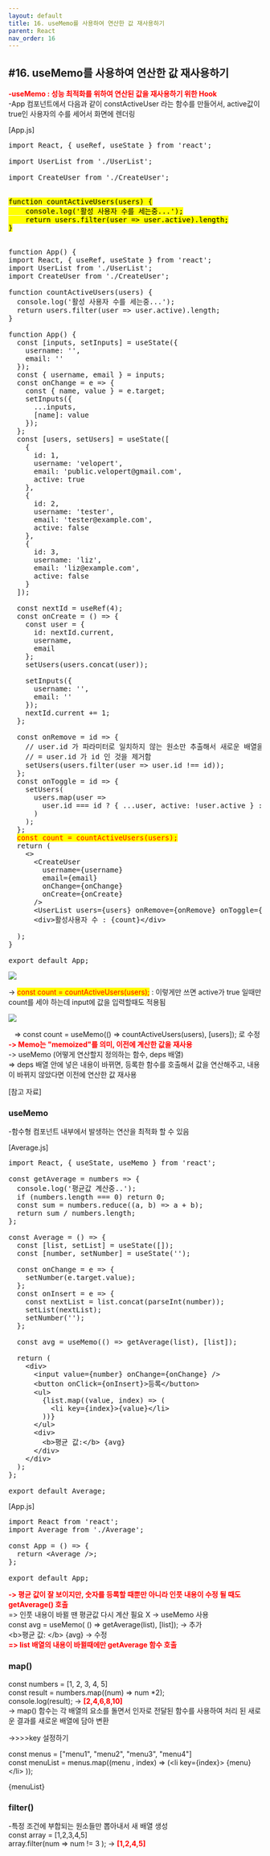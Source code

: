 ```yaml
---
layout: default
title: 16. useMemo를 사용하여 연산한 값 재사용하기
parent: React
nav_order: 16
---
```


## #16. useMemo를 사용하여 연산한 값 재사용하기

<b style="color:red;">-useMemo : 성능 최적화를 위하여 연산된 값을 재사용하기 위한 Hook</b><br>
-App 컴포넌트에서 다음과 같이 constActiveUser 라는 함수를 만들어서, active값이 true인 사용자의 수를 세어서 화면에 렌더링

[App.js]
<pre>
import React, { useRef, useState } from 'react';<br>
import UserList from './UserList';<br>
import CreateUser from './CreateUser';<br>

<span style="color:black; background: yellow;">function countActiveUsers(users) {
    console.log('활성 사용자 수를 세는중...');
    return users.filter(user => user.active).length;
}</span>


function App() {
import React, { useRef, useState } from 'react';
import UserList from './UserList';
import CreateUser from './CreateUser';

function countActiveUsers(users) {
  console.log('활성 사용자 수를 세는중...');
  return users.filter(user => user.active).length;
}

function App() {
  const [inputs, setInputs] = useState({
    username: '',
    email: ''
  });
  const { username, email } = inputs;
  const onChange = e => {
    const { name, value } = e.target;
    setInputs({
      ...inputs,
      [name]: value
    });
  };
  const [users, setUsers] = useState([
    {
      id: 1,
      username: 'velopert',
      email: 'public.velopert@gmail.com',
      active: true
    },
    {
      id: 2,
      username: 'tester',
      email: 'tester@example.com',
      active: false
    },
    {
      id: 3,
      username: 'liz',
      email: 'liz@example.com',
      active: false
    }
  ]);

  const nextId = useRef(4);
  const onCreate = () => {
    const user = {
      id: nextId.current,
      username,
      email
    };
    setUsers(users.concat(user));

    setInputs({
      username: '',
      email: ''
    });
    nextId.current += 1;
  };

  const onRemove = id => {
    // user.id 가 파라미터로 일치하지 않는 원소만 추출해서 새로운 배열을 만듬
    // = user.id 가 id 인 것을 제거함
    setUsers(users.filter(user => user.id !== id));
  };
  const onToggle = id => {
    setUsers(
      users.map(user =>
        user.id === id ? { ...user, active: !user.active } : user
      )
    );
  };
  <span style="color:red; background: yellow;">const count = countActiveUsers(users);</span>
  return (
    <>
      &lt;CreateUser
        username={username}
        email={email}
        onChange={onChange}
        onCreate={onCreate}
      />
      &lt;UserList users={users} onRemove={onRemove} onToggle={onToggle} />
      &lt;div>활성사용자 수 : {count}&lt;/div>
    </>
  );
}

export default App;
</pre>

<img src="/assets/images/css/useMemo1.png" >


-> <span style="color:red; background: yellow;">const count = countActiveUsers(users);</span> : 이렇게만 쓰면 active가 true 일때만 count를 세야 하는데 input에 값을 입력할때도 적용됨 <br>

<img src="/assets/images/css/useMemo2.png" >

&nbsp;&nbsp;&nbsp;=> const count = useMemo(() => countActiveUsers(users), [users]); 로 수정<br>
<b style="color:red;">-> Memo는 "memoized"를 의미, 이전에 계산한 값을 재사용</b><br>
-> useMemo (어떻게 연산할지 정의하는 함수, deps 배열)<br>
=> deps 배열 안에 넣은 내용이 바뀌면, 등록한 함수를 호출해서 값을 연산해주고, 내용이 바뀌지 않았다면 이전에 연산한 값 재사용

[참고 자료]
### useMemo

-함수형 컴포넌트 내부에서 발생하는 연산을 최적화 할 수 있음

[Average.js]
<pre>
import React, { useState, useMemo } from 'react';

const getAverage = numbers => {
  console.log('평균값 계산중..');
  if (numbers.length === 0) return 0;
  const sum = numbers.reduce((a, b) => a + b);
  return sum / numbers.length;
};

const Average = () => {
  const [list, setList] = useState([]);
  const [number, setNumber] = useState('');

  const onChange = e => {
    setNumber(e.target.value);
  };
  const onInsert = e => {
    const nextList = list.concat(parseInt(number));
    setList(nextList);
    setNumber('');
  };

  const avg = useMemo(() => getAverage(list), [list]);

  return (
    &lt;div>
      &lt;input value={number} onChange={onChange} />
      &lt;button onClick={onInsert}>등록&lt;/button>
      &lt;ul>
        {list.map((value, index) => (
          &lt;li key={index}>{value}&lt;/li>
        ))}
      &lt;/ul>
      &lt;div>
        &lt;b>평균 값:&lt;/b> {avg}
      &lt;/div>
    &lt;/div>
  );
};

export default Average;
</pre>

[App.js]
<pre>
import React from 'react';
import Average from './Average';

const App = () => {
  return &lt;Average />;
};

export default App;
</pre>

<b style="color:red;">-> 평균 값이 잘 보이지만, 숫자를 등록할 때뿐만 아니라 인풋 내용이 수정 될 때도 getAverage() 호출</b><br>
=> 인풋 내용이 바뀔 땐 평균값 다시 계산 필요 X -> useMemo 사용<br>
const avg = useMemo( () => getAverage(list), [list]); -> 추가<br>
&lt;b>평균 값: &lt;/b> {avg} -> 수정<br>
<b style="color:red;">=> list 배열의 내용이 바뀔때에만 getAverage 함수 호출</b>

### map()
const numbers = [1, 2, 3, 4, 5]<br>
const result = numbers.map((num) => num *2);<br>
console.log(result); -> <b style="color:red;">[2,4,6,8,10]</b><br>
-> map() 함수는 각 배열의 요소를 돌면서 인자로 전달된 함수를 사용하여 처리 된 새로운 결과를 새로운 배열에 담아 변환<br>

->>>>key 설정하기

const menus = ["menu1", "menu2", "menu3", "menu4"]<br>
const menuList = menus.map((menu , index) => (&lt;li key={index}> {menu} &lt;/li> ));<br>

{menuList}

### filter()
-특정 조건에 부합되는 원소들만 뽑아내서 새 배열 생성<br>
const array = [1,2,3,4,5]<br>
array.filter(num => num != 3 ); -> <b style="color:red;">[1,2,4,5]</b>
